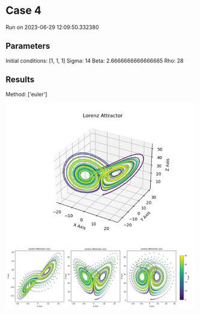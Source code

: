 # Case 4
Run on 2023-06-29 12:09:50.332380

## Parameters
Initial conditions: [1, 1, 1]
Sigma: 14
Beta: 2.6666666666666665
Rho: 28
## Results
Method: ['euler']


![Lorenz 3D](lorenz3D_euler.png)
![Lorenz 2D](lorenz2D_euler.png)

